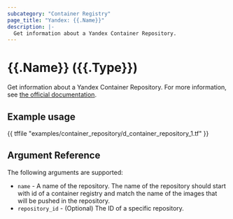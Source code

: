 ```yaml
---
subcategory: "Container Registry"
page_title: "Yandex: {{.Name}}"
description: |-
  Get information about a Yandex Container Repository.
---
```


# {{.Name}} ({{.Type}})

Get information about a Yandex Container Repository. For more information, see [the official documentation](https://yandex.cloud/docs/container-registry/concepts/repository).

## Example usage

{{ tffile "examples/container_repository/d_container_repository_1.tf" }}

## Argument Reference

The following arguments are supported:

* `name` - A name of the repository. The name of the repository should start with id of a container registry and match the name of the images that will be pushed in the repository. 
* `repository_id` - (Optional) The ID of a specific repository.
